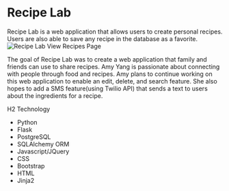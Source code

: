 # Recipe Lab

Recipe Lab is a web application that allows users to create personal recipes. Users are also able to save any recipe in the database as a favorite. ![Recipe Lab View Recipes Page](/static/images/recipe_lab_view_recipes.png)

The goal of Recipe Lab was to create a web application that family and friends can use to share recipes. Amy Yang is passionate about connecting with people through food and recipes. Amy plans to continue working on this web application to enable an  edit, delete, and search feature. She also hopes to add a SMS feature(using Twilio API) that sends a text to users about the ingredients for a recipe. 

H2 Technology
* Python
* Flask
* PostgreSQL
* SQLAlchemy ORM
* Javascript/JQuery
* CSS
* Bootstrap
* HTML
* Jinja2